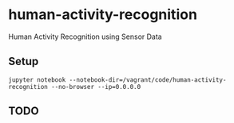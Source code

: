 # human-activity-recognition
Human Activity Recognition using Sensor Data

## Setup
    jupyter notebook --notebook-dir=/vagrant/code/human-activity-recognition --no-browser --ip=0.0.0.0

## TODO 